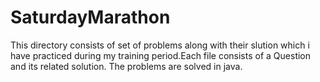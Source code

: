 # SaturdayMarathon
This directory consists of set of problems along with their slution which i have practiced during my training period.Each file consists of a Question and its related solution. The problems are solved in java.
